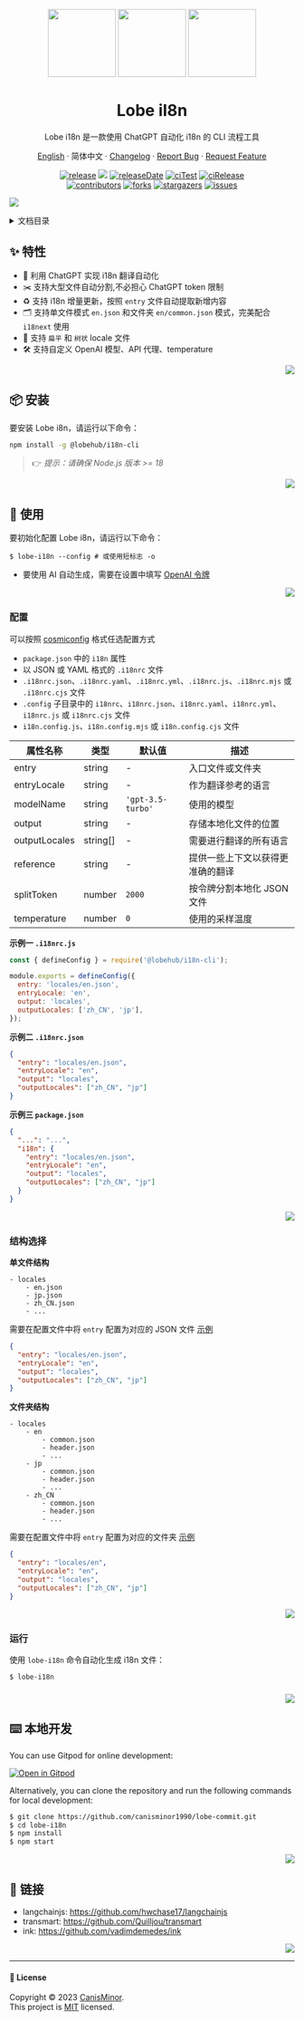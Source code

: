 <a name="readme-top"></a>

<div align="center">
<img height="120" src="https://npm.elemecdn.com/@lobehub/assets-logo@1.0.0/assets/logo-3d.webp">
<img height="120" src="https://gw.alipayobjects.com/zos/kitchen/qJ3l3EPsdW/split.svg">
<img height="120" src="https://npm.elemecdn.com/fluentui-emoji/icons/modern/globe-showing-asia-australia.svg">

<h1 align="center">Lobe iI8n</h1>

Lobe i18n 是一款使用 ChatGPT 自动化 i18n 的 CLI 流程工具

[English](./README.md) · 简体中文 · [Changelog](./CHANGELOG.md) · [Report Bug][issues-url] · [Request Feature][issues-url]

<!-- SHIELD GROUP -->

[![release][release-shield]][release-url]
![][release-download-shield]
[![releaseDate][release-date-shield]][release-date-url]
[![ciTest][ci-test-shield]][ci-test-url]
[![ciRelease][ci-release-shield]][ci-release-url]<br/>
[![contributors][contributors-shield]][contributors-url]
[![forks][forks-shield]][forks-url]
[![stargazers][stargazers-shield]][stargazers-url]
[![issues][issues-shield]][issues-url]

</div>

![](https://gw.alipayobjects.com/zos/kitchen/AH7rvv06qn/preview-i18n.webp)

<details>
<summary><kbd>文档目录</kbd></summary>

#### TOC

- [✨ 特性](#-特性)

- [📦 安装](#-安装)

- [🤯 使用](#-使用)

  - [配置](#配置)
  - [结构选择](#结构选择)
  - [运行](#运行)
  - [](#-1)

- [⌨️ 本地开发](#️-本地开发)

- [🔗 链接](#-链接)

####

</details>

## ✨ 特性

- 🤖 利用 ChatGPT 实现 i18n 翻译自动化
- ✂️ 支持大型文件自动分割,不必担心 ChatGPT token 限制
- ♻️ 支持 i18n 增量更新，按照 `entry` 文件自动提取新增内容
- 🗂️ 支持单文件模式 `en.json` 和文件夹 `en/common.json` 模式，完美配合 `i18next` 使用
- 🌲 支持 `扁平` 和 `树状` locale 文件
- 🛠️ 支持自定义 OpenAI 模型、API 代理、temperature

<div align="right">

[![][back-to-top]](#readme-top)

</div>

## 📦 安装

要安装 Lobe i8n，请运行以下命令：

```bash
npm install -g @lobehub/i18n-cli
```

> 👉 _提示：请确保_ _Node.js_ _版本_ _>= 18_

<div align="right">

[![][back-to-top]](#readme-top)

</div>

## 🤯 使用

要初始化配置 Lobe i8n，请运行以下命令：

```shell
$ lobe-i18n --config # 或使用短标志 -o
```

- 要使用 AI 自动生成，需要在设置中填写 [OpenAI 令牌](https://platform.openai.com/account/api-keys)

<div align="right">

[![][back-to-top]](#readme-top)

</div>

### 配置

可以按照 [cosmiconfig](https://github.com/cosmiconfig/cosmiconfig) 格式任选配置方式

- `package.json` 中的 `i18n` 属性
- 以 JSON 或 YAML 格式的 `.i18nrc` 文件
- `.i18nrc.json`、`.i18nrc.yaml`、`.i18nrc.yml`、`.i18nrc.js`、`.i18nrc.mjs` 或 `.i18nrc.cjs` 文件
- `.config` 子目录中的 `i18nrc`、`i18nrc.json`、`i18nrc.yaml`、`i18nrc.yml`、`i18nrc.js` 或 `i18nrc.cjs` 文件
- `i18n.config.js`、`i18n.config.mjs` 或 `i18n.config.cjs` 文件

| 属性名称      | 类型      | 默认值            | 描述                             |
| ------------- | --------- | ----------------- | -------------------------------- |
| entry         | string    | -                 | 入口文件或文件夹                 |
| entryLocale   | string    | -                 | 作为翻译参考的语言               |
| modelName     | string    | `'gpt-3.5-turbo'` | 使用的模型                       |
| output        | string    | -                 | 存储本地化文件的位置             |
| outputLocales | string\[] | -                 | 需要进行翻译的所有语言           |
| reference     | string    | -                 | 提供一些上下文以获得更准确的翻译 |
| splitToken    | number    | `2000`            | 按令牌分割本地化 JSON 文件       |
| temperature   | number    | `0`               | 使用的采样温度                   |

**示例一 `.i18nrc.js`**

```js
const { defineConfig } = require('@lobehub/i18n-cli');

module.exports = defineConfig({
  entry: 'locales/en.json',
  entryLocale: 'en',
  output: 'locales',
  outputLocales: ['zh_CN', 'jp'],
});
```

**示例二 `.i18nrc.json`**

```json
{
  "entry": "locales/en.json",
  "entryLocale": "en",
  "output": "locales",
  "outputLocales": ["zh_CN", "jp"]
}
```

**示例三 `package.json`**

```json
{
  "...": "...",
  "i18n": {
    "entry": "locales/en.json",
    "entryLocale": "en",
    "output": "locales",
    "outputLocales": ["zh_CN", "jp"]
  }
}
```

<div align="right">

[![][back-to-top]](#readme-top)

</div>

### 结构选择

**单文件结构**

```
- locales
	- en.json
	- jp.json
	- zh_CN.json
	- ...
```

需要在配置文件中将 `entry` 配置为对应的 JSON 文件 [示例](./examples/flat/.i18nrc.cjs)

```json
{
  "entry": "locales/en.json",
  "entryLocale": "en",
  "output": "locales",
  "outputLocales": ["zh_CN", "jp"]
}
```

**文件夹结构**

```
- locales
	- en
		- common.json
		- header.json
		- ...
	- jp
		- common.json
		- header.json
		- ...
	- zh_CN
		- common.json
		- header.json
		- ...
```

需要在配置文件中将 `entry` 配置为对应的文件夹 [示例](./examples/tree/.i18nrc.cjs)

```json
{
  "entry": "locales/en",
  "entryLocale": "en",
  "output": "locales",
  "outputLocales": ["zh_CN", "jp"]
}
```

<div align="right">

[![][back-to-top]](#readme-top)

</div>

### 运行

使用 `lobe-i18n` 命令自动化生成 i18n 文件：

```shell
$ lobe-i18n
```

###

<div align="right">

[![][back-to-top]](#readme-top)

</div>

## ⌨️ 本地开发

You can use Gitpod for online development:

[![Open in Gitpod](https://gitpod.io/button/open-in-gitpod.svg)][gitpod-url]

Alternatively, you can clone the repository and run the following commands for local development:

```bash
$ git clone https://github.com/canisminor1990/lobe-commit.git
$ cd lobe-i18n
$ npm install
$ npm start
```

<div align="right">

[![][back-to-top]](#readme-top)

</div>

## 🔗 链接

- langchainjs: <https://github.com/hwchase17/langchainjs>
- transmart: <https://github.com/Quilljou/transmart>
- ink: <https://github.com/vadimdemedes/ink>

<div align="right">

[![][back-to-top]](#readme-top)

</div>

---

#### 📝 License

Copyright © 2023 [CanisMinor][profile-url]. <br /> This project is [MIT](./LICENSE) licensed.

<!-- LINK GROUP -->

[profile-url]: https://github.com/canisminor1990
[gitpod-url]: https://gitpod.io/#https://github.com/canisminor1990/lobe-commit

<!-- SHIELD LINK GROUP -->

[back-to-top]: https://img.shields.io/badge/-BACK_TO_TOP-151515?style=flat-square

<!-- release -->

[release-shield]: https://img.shields.io/npm/v/@lobehub/i18n-cli?label=%F0%9F%A4%AF%20NPM
[release-url]: https://www.npmjs.com/package/@lobehub/i18n-cli

<!-- releaseDate -->

[release-date-shield]: https://img.shields.io/github/release-date/canisminor1990/lobe-commit?style=flat
[release-date-url]: https://github.com/canisminor1990/lobe-commit/releases

<!-- releaseDownload -->

[release-download-shield]: https://img.shields.io/npm/dt/@lobehub/i18n-cli

<!-- ciTest -->

[ci-test-shield]: https://github.com/canisminor1990/lobe-commit/workflows/Test%20CI/badge.svg
[ci-test-url]: https://github.com/canisminor1990/lobe-commit/actions/workflows/test.yml

<!-- ciRelease -->

[ci-release-shield]: https://github.com/lobehub/lobe-commit/actions/workflows/release.yml/badge.svg
[ci-release-url]: https://github.com/lobehub/lobe-commit/actions/workflows/release.yml

<!-- contributors -->

[contributors-shield]: https://img.shields.io/github/contributors/canisminor1990/lobe-commit.svg?style=flat
[contributors-url]: https://github.com/canisminor1990/lobe-commit/graphs/contributors

<!-- forks -->

[forks-shield]: https://img.shields.io/github/forks/canisminor1990/lobe-commit.svg?style=flat
[forks-url]: https://github.com/canisminor1990/lobe-commit/network/members

<!-- stargazers -->

[stargazers-shield]: https://img.shields.io/github/stars/canisminor1990/lobe-commit.svg?style=flat
[stargazers-url]: https://github.com/canisminor1990/lobe-commit/stargazers

<!-- issues -->

[issues-shield]: https://img.shields.io/github/issues/canisminor1990/lobe-commit.svg?style=flat
[issues-url]: https://github.com/canisminor1990/lobe-commit/issues/new/choose

